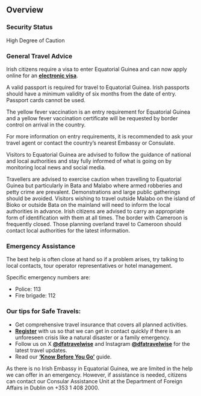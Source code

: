 ## Overview

### **Security Status**

High Degree of Caution

### **General Travel Advice**

Irish citizens require a visa to enter Equatorial Guinea and can now apply online for an [**electronic visa**](https://equatorialguinea-evisa.com/).

A valid passport is required for travel to Equatorial Guinea. Irish passports should have a minimum validity of six months from the date of entry. Passport cards cannot be used.

The yellow fever vaccination is an entry requirement for Equatorial Guinea and a yellow fever vaccination certificate will be requested by border control on arrival in the country.

For more information on entry requirements, it is recommended to ask your travel agent or contact the country’s nearest Embassy or Consulate.

Visitors to Equatorial Guinea are advised to follow the guidance of national and local authorities and stay fully informed of what is going on by monitoring local news and social media.

Travellers are advised to exercise caution when travelling to Equatorial Guinea but particularly in Bata and Malabo where armed robberies and petty crime are prevalent. Demonstrations and large public gatherings should be avoided. Visitors wishing to travel outside Malabo on the island of Bioko or outside Bata on the mainland will need to inform the local authorities in advance. Irish citizens are advised to carry an appropriate form of identification with them at all times. The border with Cameroon is frequently closed. Those planning overland travel to Cameroon should contact local authorities for the latest information.

### **Emergency Assistance**

The best help is often close at hand so if a problem arises, try talking to local contacts, tour operator representatives or hotel management.

Specific emergency numbers are:

* Police: 113
* Fire brigade: 112

### **Our tips for Safe Travels:**

* Get comprehensive travel insurance that covers all planned activities.
* [**Register**](https://www.ireland.ie/en/dfa/overseas-travel/citizens-registration/) with us so that we can get in contact quickly if there is an unforeseen crisis like a natural disaster or a family emergency.
* Follow us on X [**@dfatravelwise**](https://www.twitter.com/DFATravelWise) and Instagram [**@dfatravelwise**](https://www.instagram.com/dfatravelwise/) for the latest travel updates.
* Read our [**‘Know Before You Go’**](https://www.ireland.ie/en/dfa/overseas-travel/know-before-you-go/) guide.

As there is no Irish Embassy in Equatorial Guinea, we are limited in the help we can offer in an emergency. However, if assistance is needed, citizens can contact our Consular Assistance Unit at the Department of Foreign Affairs in Dublin on +353 1 408 2000.